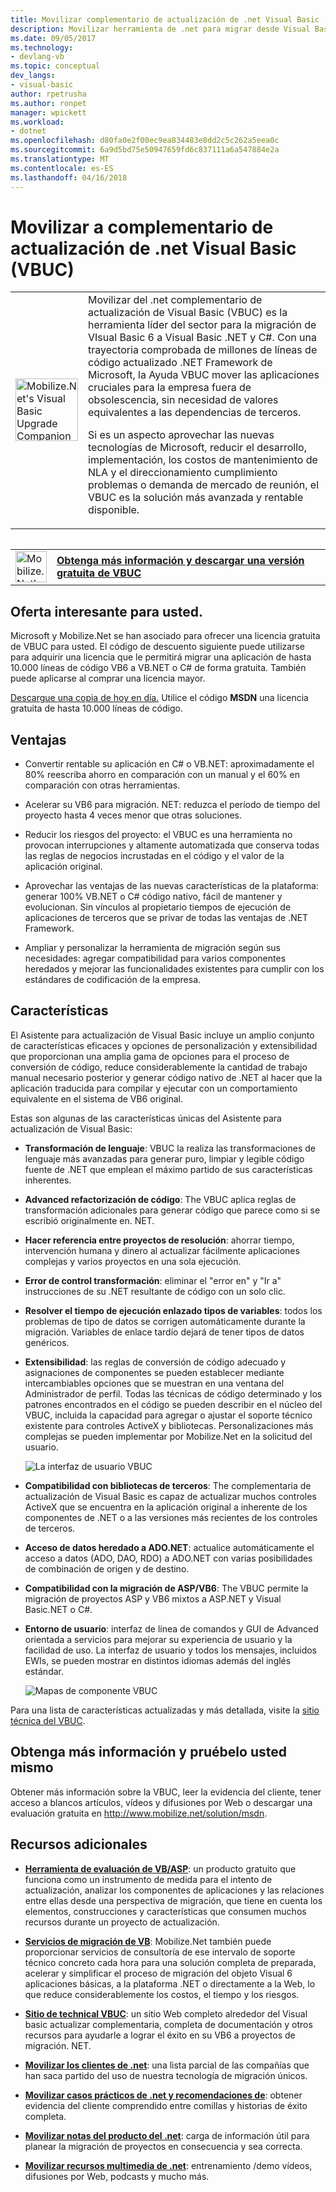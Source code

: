 ```yaml
---
title: Movilizar complementario de actualización de .net Visual Basic (VBUC) | Documentos de Microsoft
description: Movilizar herramienta de .net para migrar desde Visual Basic 6 a Visual Basic .NET y C#
ms.date: 09/05/2017
ms.technology:
- devlang-vb
ms.topic: conceptual
dev_langs:
- visual-basic
author: rpetrusha
ms.author: ronpet
manager: wpickett
ms.workload:
- dotnet
ms.openlocfilehash: d80fa0e2f00ec9ea834483e8dd2c5c262a5eea0c
ms.sourcegitcommit: 6a9d5bd75e50947659fd6c837111a6a547884e2a
ms.translationtype: MT
ms.contentlocale: es-ES
ms.lasthandoff: 04/16/2018
---
```

# <a name="mobilizenets-visual-basic-upgrade-companion-vbuc"></a>Movilizar a complementario de actualización de .net Visual Basic (VBUC)

<table>
   <tr>
      <td><img src="media/vbuc.png" alt="Mobilize.Net's Visual Basic Upgrade Companion (VBUC)" width="100" /> </td> 
      <td>Movilizar del .net complementario de actualización de Visual Basic (VBUC) es la herramienta líder del sector para la migración de VIsual Basic 6 a Visual Basic .NET y C#. Con una trayectoria comprobada de millones de líneas de código actualizado .NET Framework de Microsoft, la Ayuda VBUC mover las aplicaciones cruciales para la empresa fuera de obsolescencia, sin necesidad de valores equivalentes a las dependencias de terceros. </p>
Si es un aspecto aprovechar las nuevas tecnologías de Microsoft, reducir el desarrollo, implementación, los costos de mantenimiento de NLA y el direccionamiento cumplimiento problemas o demanda de mercado de reunión, el VBUC es la solución más avanzada y rentable disponible.</p> </td>  
   </tr>
<table>

<table>
   <tr>
      <td><a href="http://www.mobilize.net/solution/msdn"><img src="media/download.png" alt="Mobilize.Net's Visual Basic Upgrade Companion (VBUC)" width="50" /></a></td>
      <td><a href="http://www.mobilize.net/solution/msdn"><strong>Obtenga más información y descargar una versión gratuita de VBUC</string></a></td>
   </tr>
</table>  

## <a name="exciting-offer-for-you"></a>Oferta interesante para usted.

Microsoft y Mobilize.Net se han asociado para ofrecer una licencia gratuita de VBUC para usted. El código de descuento siguiente puede utilizarse para adquirir una licencia que le permitirá migrar una aplicación de hasta 10.000 líneas de código VB6 a VB.NET o C# de forma gratuita. También puede aplicarse al comprar una licencia mayor.

[Descargue una copia de hoy en día.](http://www.mobilize.net/solution/msdn) Utilice el código **MSDN** una licencia gratuita de hasta 10.000 líneas de código.

## <a name="benefits"></a>Ventajas

- Convertir rentable su aplicación en C# o VB.NET: aproximadamente el 80% reescriba ahorro en comparación con un manual y el 60% en comparación con otras herramientas.

- Acelerar su VB6 para migración. NET: reduzca el período de tiempo del proyecto hasta 4 veces menor que otras soluciones.

- Reducir los riesgos del proyecto: el VBUC es una herramienta no provocan interrupciones y altamente automatizada que conserva todas las reglas de negocios incrustadas en el código y el valor de la aplicación original.

- Aprovechar las ventajas de las nuevas características de la plataforma: generar 100% VB.NET o C# código nativo, fácil de mantener y evolucionan. Sin vínculos al propietario tiempos de ejecución de aplicaciones de terceros que se privar de todas las ventajas de .NET Framework.

- Ampliar y personalizar la herramienta de migración según sus necesidades: agregar compatibilidad para varios componentes heredados y mejorar las funcionalidades existentes para cumplir con los estándares de codificación de la empresa.

## <a name="features"></a>Características

El Asistente para actualización de Visual Basic incluye un amplio conjunto de características eficaces y opciones de personalización y extensibilidad que proporcionan una amplia gama de opciones para el proceso de conversión de código, reduce considerablemente la cantidad de trabajo manual necesario posterior y generar código nativo de .NET al hacer que la aplicación traducida para compilar y ejecutar con un comportamiento equivalente en el sistema de VB6 original.

Estas son algunas de las características únicas del Asistente para actualización de Visual Basic:

- **Transformación de lenguaje**: VBUC la realiza las transformaciones de lenguaje más avanzadas para generar puro, limpiar y legible código fuente de .NET que emplean el máximo partido de sus características inherentes.

- **Advanced refactorización de código**: The VBUC aplica reglas de transformación adicionales para generar código que parece como si se escribió originalmente en. NET.

- **Hacer referencia entre proyectos de resolución**: ahorrar tiempo, intervención humana y dinero al actualizar fácilmente aplicaciones complejas y varios proyectos en una sola ejecución.

- **Error de control transformación**: eliminar el "error en" y "Ir a" instrucciones de su .NET resultante de código con un solo clic.

- **Resolver el tiempo de ejecución enlazado tipos de variables**: todos los problemas de tipo de datos se corrigen automáticamente durante la migración. Variables de enlace tardío dejará de tener tipos de datos genéricos.
 
- **Extensibilidad**: las reglas de conversión de código adecuado y asignaciones de componentes se pueden establecer mediante intercambiables opciones que se muestran en una ventana del Administrador de perfil. Todas las técnicas de código determinado y los patrones encontrados en el código se pueden describir en el núcleo del VBUC, incluida la capacidad para agregar o ajustar el soporte técnico existente para controles ActiveX y bibliotecas. Personalizaciones más complejas se pueden implementar por Mobilize.Net en la solicitud del usuario.
 
  ![La interfaz de usuario VBUC](./media/vbuc-screenshot.png) 

- **Compatibilidad con bibliotecas de terceros**: The complementaria de actualización de Visual Basic es capaz de actualizar muchos controles ActiveX que se encuentra en la aplicación original a inherente de los componentes de .NET o a las versiones más recientes de los controles de terceros.

- **Acceso de datos heredado a ADO.NET**: actualice automáticamente el acceso a datos (ADO, DAO, RDO) a ADO.NET con varias posibilidades de combinación de origen y de destino.

- **Compatibilidad con la migración de ASP/VB6**: The VBUC permite la migración de proyectos ASP y VB6 mixtos a ASP.NET y Visual Basic.NET o C#.

- **Entorno de usuario**: interfaz de línea de comandos y GUI de Advanced orientada a servicios para mejorar su experiencia de usuario y la facilidad de uso. La interfaz de usuario y todos los mensajes, incluidos EWIs, se pueden mostrar en distintos idiomas además del inglés estándar.
 
  ![Mapas de componente VBUC](./media/vbuc-component-maps.png)

Para una lista de características actualizadas y más detallada, visite la [sitio técnica del VBUC](http://www.vbtonet.com/?msdn).

## <a name="learn-more-and-try-it-for-yourself"></a>Obtenga más información y pruébelo usted mismo
Obtener más información sobre la VBUC, leer la evidencia del cliente, tener acceso a blancos artículos, vídeos y difusiones por Web o descargar una evaluación gratuita en http://www.mobilize.net/solution/msdn.

## <a name="additional-resources"></a>Recursos adicionales

- [**Herramienta de evaluación de VB/ASP**](https://www.mobilize.net/modernization-assessment-tool): un producto gratuito que funciona como un instrumento de medida para el intento de actualización, analizar los componentes de aplicaciones y las relaciones entre ellas desde una perspectiva de migración, que tiene en cuenta los elementos, construcciones y características que consumen muchos recursos durante un proyecto de actualización.

- [**Servicios de migración de VB**](https://www.mobilize.net/solution/legacy-solutions/vbmap---migrate-from-vb6-to-net): Mobilize.Net también puede proporcionar servicios de consultoría de ese intervalo de soporte técnico concreto cada hora para una solución completa de preparada, acelerar y simplificar el proceso de migración del objeto Visual 6 aplicaciones básicas, a la plataforma .NET o directamente a la Web, lo que reduce considerablemente los costos, el tiempo y los riesgos.
 
- [**Sitio de technical VBUC**](http://www.vbtonet.com/?msdn): un sitio Web completo alrededor del Visual basic actualizar complementaria, completa de documentación y otros recursos para ayudarle a lograr el éxito en su VB6 a proyectos de migración. NET.

- [**Movilizar los clientes de .net**](http://www.mobilize.net/resources/customer-list): una lista parcial de las compañías que han saca partido del uso de nuestra tecnología de migración únicos.

- [**Movilizar casos prácticos de .net y recomendaciones de**](http://www.mobilize.net/case-studies/case-studies): obtener evidencia del cliente comprendido entre comillas y historias de éxito completa.
 
- [**Movilizar notas del producto del .net**](http://www.mobilize.net/whitepapers): carga de información útil para planear la migración de proyectos en consecuencia y sea correcta.
 
- [**Movilizar recursos multimedia de .net**](http://www.mobilize.net/tech-resources): entrenamiento /demo vídeos, difusiones por Web, podcasts y mucho más.

 